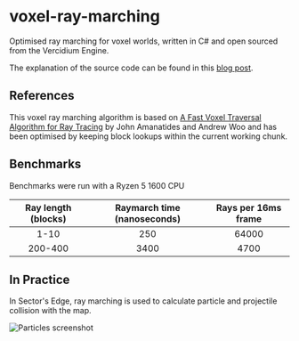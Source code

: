 # voxel-ray-marching
Optimised ray marching for voxel worlds, written in C# and open sourced from the Vercidium Engine.

The explanation of the source code can be found in this [blog post](https://vercidium.com/blog/optimised-voxel-raymarching/).

## References
This voxel ray marching algorithm is based on [A Fast Voxel Traversal Algorithm for Ray Tracing](http://www.cse.chalmers.se/edu/year/2010/course/TDA361/grid.pdf) by John Amanatides and Andrew Woo and has been optimised by keeping block lookups within the current working chunk.

## Benchmarks
Benchmarks were run with a Ryzen 5 1600 CPU

| Ray length (blocks)    | Raymarch time (nanoseconds) | Rays per 16ms frame |
|:----------------------:|:---------------------------:|:-------------------:|
| 1-10                   | 250                         | 64000               | 
| 200-400                | 3400                        | 4700                |    

## In Practice
In Sector's Edge, ray marching is used to calculate particle and projectile collision with the map.

![Particles screenshot](https://vercidium.com/blog/content/images/size/w2000/2020/01/raymarching.jpg)